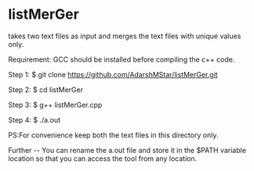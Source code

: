 # listMerGer
takes two text files as input and merges the text files with unique values only.

Requirement: GCC should be installed before compiling the c++ code.

Step 1:
$ git clone https://github.com/AdarshMStar/listMerGer.git


Step 2:
$ cd listMerGer

Step 3:
$ g++ listMerGer.cpp

Step 4:
$ ./a.out

PS:For convenience keep both the text files in this directory only.


Further -- You can rename the a.out file and store it in the $PATH variable location so that you can access the tool from 
any location.

